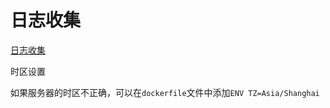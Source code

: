 # 日志收集

[日志收集](https://doc.ruoyi.vip/ruoyi-cloud/cloud/elk.html#日志收集)



时区设置

如果服务器的时区不正确，可以在`dockerfile`文件中添加`ENV TZ=Asia/Shanghai`

